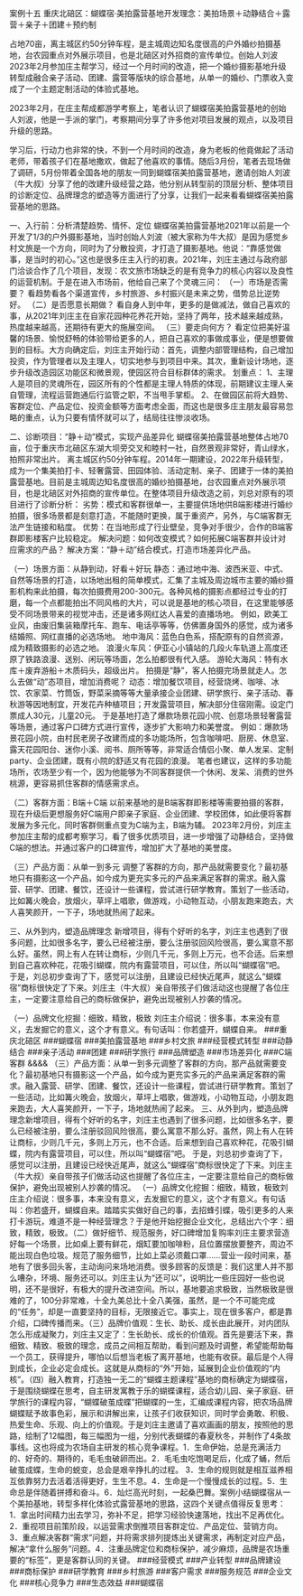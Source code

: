 案例十五 重庆北碚区：蝴蝶宿·美拍露营基地开发理念：美拍场景＋动静结合＋露营＋亲子＋团建＋预约制

占地70亩，离主城区约50分钟车程，是主城周边知名度很高的户外婚纱拍摄基地，台农园重点对外展示项目，也是北碚区对外招商的宣传单位。创始人刘波2023年2月参加庄主帮学习，经过一个月时间的改造，把一个婚纱摄影基地升级转型成融合亲子活动、团建、露营等版块的综合基地，从单一的婚纱、门票收入变成了一个主题定制活动的体验式基地。

2023年2月，在庄主帮成都游学考察上，笔者认识了蝴蝶宿美拍露营基地的创始人刘波，他是一手派的掌门，考察期间分享了许多他对项目发展的观点，以及项目升级的思路。

学习后，行动力也非常的快，不到一个月时间的改造，身为老板的他竟做起了活动老师，带着孩子们在基地撒欢，做起了他喜欢的事情。随后3月份，笔者去现场做了调研，5月份带着全国各地的朋友一同到蝴蝶宿美拍露营基地，邀请创始人刘波（牛大叔）分享了他的改建升级经营之路，他分别从转型前的顶层分析、整体项目的诊断定位、品牌理念的塑造等方面进行了分享，让我们一起来看看蝴蝶宿美拍露营基地的思路。

一、入行前：分析清楚趋势、情怀、定位
蝴蝶宿美拍露营基地2021年以前是一个开发了1/3的户外摄影基地，当时创始人刘波（被大家称为牛大叔）是因为感觉乡村文旅是一个方向，同时为了分散投资，才打造了摄影基地。他说：“靠感觉做事，是当时的初心。”这也是很多庄主入行的初衷。2021年，刘庄主通过与政府部门洽谈合作了几个项目，发现：农文旅市场缺乏的是有竞争力的核心内容以及良性的运营机制。于是在进入市场前，他给自己来了个灵魂三问：
（一）市场是否需要？
看趋势看各个渠道宣传，乡村旅游、乡村振兴是未来之势，借势总比逆势好。
（二）是否愿意长期做？
看自身人到中年，更多的是做减法，做自己喜欢的事，从2021年刘庄主在自家花园种花养花开始，坚持了两年，技术越来越成熟，热度越来越高，还期待有更大的施展空间。
（三）要走向何方？
看定位把美好温馨的场景、愉悦舒畅的体验带给更多的人，把自己喜欢的事做成事业，便是想要做到的目标。大方向确定后，刘庄主开始行动：首先，调整内部管理结构，自己增加投资，作为管理者以及主理人，切实地参与到项目中来。其次，重新设计场地，逐步升级改造园区功能区和微景观，使园区符合目标群体的需求。
划重点：
1、主理人是项目的灵魂所在，园区所有的个性都是主理人特质的体现，前期建议主理人亲自管理，流程运营跑通后行监管之职，不当甩手掌柜。
2、在做园区前将大趋势、客群定位、产品定位、投资金额等方面考虑全面，而这也是很多庄主朋友最容易忽略的重点，认为只要有情怀就可以了，结局往往惨淡收场。

二、诊断项目：“静＋动”模式，实现产品差异化
蝴蝶宿美拍露营基地整体占地70亩，位于重庆市北碚区东湖大坝旁交叉和睦村一社，自然景观非常好，青山绿水，拍照非常出片。
离主城区约50分钟车程。2014年一期建设，2022年升级转型，成为一个集美拍打卡、轻奢露营、田园体验、活动定制、亲子、团建于一体的美拍露营基地。目前是主城周边知名度很高的婚纱拍摄基地，台农园重点对外展示项目，也是北碚区对外招商的宣传单位。在整体项目升级改造之前，刘总对原有的项目进行了诊断分析：
劣势：模式和客群很单一，主要提供场地供B端影楼进行婚纱拍摄，很多场景都是刻意打造，不能随时更换，属于重资产，另外，与C端客群无法产生链接和粘度。
优势：在当地形成了行业壁垒，竞争对手很少，合作的B端客群即影楼客户比较稳定。
解决问题：如何改变模式？如何拓展C端客群并设计对应需求的产品？
解决方案：“静＋动”结合模式，打造市场差异化产品。

（一）场景方面：从静到动，好看＋好玩
静态：通过地中海、波西米亚、中式、自然等场景的打造，以场地出租的简单模式，汇集了主城及周边城市主要的婚纱摄影机构来此拍摄，每次拍摄费用200-300元。各种风格的摄影点都经过专业的打磨，每一个点都能拍出不同风格的大片，可以说是基地的核心项目，在这里能够感受不同场景带来的视觉冲击，还是诸多网红达人喜爱的直播场地。
例如，欧美工业风，由废旧集装箱摩托车、跑车、电话亭等等，仿佛置身国外的感觉，成为诸多结婚照、网红直播的必选场地。
地中海风：蓝色白色系，搭配原有的自然资源，成为精致摄影的必选之地。
浪漫火车风：伊亚心小镇站的几段火车轨道上高度还原了铁路浪漫、送别、闲玩等场面，怎么拍都很有代入感。
游轮大海风：特有水库＋废弃游船＋木质码头，超级出片。
拍摄是“静”，客人拍摄完场景就走人。怎么去做“动”态项目，增加消费呢？
动态：增加餐饮项目，经营烧烤、咖啡、冰饮、农家菜、竹筒饭，野菜采摘等等大量承接企业团建、研学旅行、亲子活动、春秋游等因地制宜，开发花卉种植项目；开发露营项目，解决部分住宿刚需。设定门票成人30元，儿童20元。
于是基地打造了爆款场景花园小院、创意场景轻奢露营等场景，通过客户口碑方式进行宣传，逐步扩大影响力和美誉度。
例如：爆款场景花园小院，由村民老房子改建而成的多功能场所，包含咖啡吧、厨房、休息室、露天花园阳台、迷你小溪、阅书、厕所等等，非常适合情侣小聚、单人发呆、定制party、企业团建，既有小院的舒适又有花园的浪漫。
笔者也建议，这样的多功能场所，农场至少有一个，因为他能够为不同客群提供一个休闲、发呆、消费的世外桃源，更容易抓住客群的情感需求点。

（二）客群方面：B端＋C端
以前来基地的是B端客群即影楼等需要拍摄的客群，现在升级后更想服务好C端用户即亲子家庭、企业团建、学校团体，如此便将客群发展为多元化，同时客群侧重点变为C端为主，B端为辅。
2023年2月份，刘庄主参加庄主帮的成都考察学习，看了很多优质项目，进一步增强了动静结合，坚持做C端的想法。并通过客户的口碑宣传，增加扩大了基地的美誉度。

（三）产品方面：从单一到多元
调整了客群的方向，那产品就需要变化？最初基地只有摄影这一个产品，如今成为更充实多元的产品来满足客群的需求。融入露营、研学、团建、餐饮，还设计一些课程，尝试进行研学教育。策划了一些活动，比如篝火晚会，放烟火，草坪上唱歌，做游戏，小动物互动，小朋友跑来跑去，大人喜笑颜开，一下子，场地就热闹了起来。

三、从外到内，塑造品牌理念
新增项目，得有个好听的名字，刘庄主也遇到了很多问题，比如很多名字，要么已经被注册，要么注册驳回风险很高，要么寓意不那么好。虽然，网上有人在转让商标，少则几千元，多则上万元，也不合适。后来想到自己喜欢种花，花吸引蝴蝶，院内有露营项目，可以住，所以叫“蝴蝶宿”吧。
于是，刘总初步查询了下，感觉可以注册，且建设已经快近尾声，就这么“蝴蝶宿”商标很快定了下来。刘庄主（牛大叔）亲自带孩子们做活动这也提醒了各位庄主，一定要注意给自己的商标做保护，避免出现被别人抄袭的情况。

（一）品牌文化挖掘：细致，精致，极致
刘庄主介绍说：很多事，本来没有意义，去发掘它的意义，这个才有意义。有句话叫：你若盛开，蝴蝶自来。
###重庆北碚区 ###蝴蝶宿 ###美拍露营基地 ###乡村文旅 ###经营模式转型 ###动静结合 ###亲子活动 ###团建 ###研学旅行 ###品牌塑造 ###市场差异化 ###C端客群
&&&&
（三）产品方面：从单一到多元调整了客群的方向，那产品就需要变化？最初基地只有摄影这一个产品，如今成为更充实多元的产品来满足客群的需求。融入露营、研学、团建、餐饮，还设计一些课程，尝试进行研学教育。策划了一些活动，比如篝火晚会，放烟火，草坪上唱歌，做游戏，小动物互动，小朋友跑来跑去，大人喜笑颜开，一下子，场地就热闹了起来。
三、从外到内，塑造品牌理念新增项目，得有个好听的名字，刘庄主也遇到了很多问题，比如很多名字，要么已经被注册，要么注册驳回风险很高，要么寓意不那么好。虽然，网上有人在转让商标，少则几千元，多则上万元，也不合适。后来想到自己喜欢种花，花吸引蝴蝶，院内有露营项目，可以住，所以叫“蝴蝶宿”吧。
于是，刘总初步查询了下，感觉可以注册，且建设已经快近尾声，就这么“蝴蝶宿”商标很快定了下来。刘庄主（牛大叔）亲自带孩子们做活动这也提醒了各位庄主，一定要注意给自己的商标做保护，避免出现被别人抄袭的情况。
（一）品牌文化挖掘：细致，精致，极致刘庄主介绍说：很多事，本来没有意义，去发掘它的意义，这个才有意义。有句话叫：你若盛开，蝴蝶自来。踏踏实实做好自己的事，去招蜂引蝶，吸引更多的人来打卡游玩，难道不是一种经营理念？于是他开始挖掘企业文化，总结出六个字：细致，精致，极致。（二）做好细节、规范服务，好口碑增加复购率刘庄主要求营造好每一个场景，比如桌上要有鲜花，烟缸要加咖啡粉，且位置摆放要整齐，周边不能出现白色垃圾。规范了服务细节，比如上菜必须戴口罩……营业一段时间来，基地有了很多回头客，主动询问来场地消费。很多顾客的反馈是：我们这里人并不那么嘈杂，环境、服务还可以。刘庄主认为“还可以”，说明比一些庄园好一些也说明，还不是很好，有极大的提升改进空间。所以，基地要追求极致，当然极致是很难的了，100分非常难，十全九美总比十全八美强，虽然，是一个不可能完成的“任务”，却是一直要坚持的目标，无限接近它。事实上，现在很多客户，都是靠介绍，口碑传播而来。（三）品牌价值观：生长、助长、成长由此展开，对内团队怎么形成凝聚力，刘庄主又定了：生长助长、成长的价值观。首先是要活下来，靠细致、精致、极致的理念，成员之间相互帮助，看到问题及时调整，希望能帮助每一个员工，获得提升，哪怕以后想当老板了离开基地，也能有收获。最后是个人得到成长，企业必定会成长。这就是从商标的“外”开始，延展到企业价值观的“内核”。（四）融入教育，打造独一无二的“蝴蝶主题课程”基地的商标确定为蝴蝶宿，于是围绕蝴蝶在思考，自主研发寓教于乐的蝴蝶课程，适合幼儿园、亲子家庭、研学旅行的课程内容，“蝴蝶破茧成蝶”把蝴蝶的一生，汇编成课程内容，把农场品牌蝴蝶赋予故事色彩，展示和讲解出来，让孩子们收获知识，同时学会勇敢、积极、热爱生命、乐观、向上的价值观。于是刘庄主邀请了喜欢画画的朋友，按照他的思路，绘制了12幅图，每三幅图为一组，分别代表蝴蝶的春夏秋冬，并制作了4条故事线。这也将成为农场自主研发的核心竞争课程。1．生命伊始，总是充满活力的、好奇的、期待的，毛毛虫破卵而出。2．毛毛虫吃饱喝足后，化成了蛹，然后破茧成蝶，生命的蜕变，总会是艰辛挣扎的过程。
3．生命的规则就是相互滋养相互依靠努力去活着活得更好，生生不息。4．生命是一个慢慢成长的过程。5．生命总是伴随着拼搏和奋斗。6．灿烂高光时刻，一起桑巴舞。案例小结蝴蝶宿从一个美拍基地，转型多样化体验式露营基地的思路，这四个关键点值得反复思考：1．拿出时间精力出去学习，弥补不足，把学习经验快速落地，找出不足再优化。2．重视项目前策阶段，以运营需求倒推项目客群定位、产品定位、营销方向。3．重点解决客群“需求”问题，并将需求排列提炼出关键需求，再制定对应产品，解决“拿什么服务”问题。4．注重品牌定位和商标保护，减少麻烦，品牌是农场重要的“标签”，更是客群认同的关键。
###经营模式 ###产业转型 ###品牌建设 ###商标保护 ###研学教育 ###乡村旅游 ###客户需求 ###服务规范 ###企业文化 ###核心竞争力 ###生态效益 ###蝴蝶宿